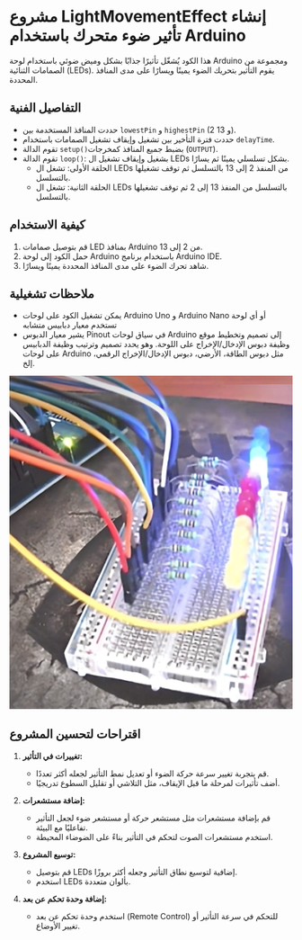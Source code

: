 # مشروع LightMovementEffect إنشاء تأثير ضوء متحرك باستخدام Arduino

هذا الكود يُشغّل تأثيرًا جذابًا بشكل وميض ضوئي باستخدام لوحة Arduino ومجموعة من الصمامات الثنائية (LEDs). يقوم التأثير بتحريك الضوء يمينًا ويسارًا على مدى المنافذ المحددة.

## التفاصيل الفنية

- حددت المنافذ المستخدمة بين `lowestPin` و `highestPin` (2 و 13).
- حددت فترة التأخير بين تشغيل وإيقاف تشغيل الصمامات باستخدام `delayTime`.
- تقوم الدالة `setup()`بضبط جميع المنافذ كمخرجات (`OUTPUT`).
- تقوم الدالة `loop()`: بشغيل وإيقاف تشغيل ال LEDs بشكل تسلسلي يمينًا ثم يسارًا.
  - الحلقة الأولى: تشغل ال LEDs من المنفذ 2 إلى 13 بالتسلسل ثم توقف تشغيلها بالتسلسل.
  - الحلقة الثانية: تشغل ال LEDs بالتسلسل من المنفذ 13 إلى 2 ثم توقف تشغيلها بالتسلسل.

## كيفية الاستخدام

1. قم بتوصيل صمامات LED بمنافذ Arduino من 2 إلى 13.
2. حمل الكود إلى لوحة Arduino باستخدام برنامج Arduino IDE.
3. شاهد تحرك الضوء على مدى المنافذ المحددة يمينًا ويسارًا.



## ملاحظات تشغيلية

- يمكن تشغيل الكود على لوحات Arduino Uno و Arduino Nano أو أي لوحة تستخدم معيار دبابيس متشابه
- يشير معيار الدبوس Pinout في سياق لوحات Arduino إلى تصميم وتخطيط موقع وظيفة دبوس الإدخال/الإخراج على اللوحة. وهو يحدد تصميم وترتيب وظيفة الدبابيس على لوحات Arduino مثل دبوس الطاقة، الأرضي، دبوس الإدخال/الإخراج الرقمي، إلخ.

![صورة المشروع](https://github.com/abdelazizyusuf/mechatechy/raw/main/images/LME1.png)


## اقتراحات لتحسين المشروع



1. **تغييرات في التأثير:**
   - قم بتجربة تغيير سرعة حركة الضوء أو تعديل نمط التأثير لجعله أكثر تعددًا.
   - أضف تأثيرات لمرحلة ما قبل الإيقاف، مثل التلاشي أو تقليل السطوع تدريجيًا.

2. **إضافة مستشعرات:**
   - قم بإضافة مستشعرات مثل مستشعر حركة أو مستشعر ضوء لجعل التأثير تفاعليًا مع البيئة.
   - استخدم مستشعرات الصوت لتحكم في التأثير بناءً على الضوضاء المحيطة.

3. **توسيع المشروع:**
   - قم بتوصيل LEDs إضافية لتوسيع نطاق التأثير وجعله أكثر بروزًا.
   - استخدم LEDs بألوان متعددة.

6. **إضافة وحدة تحكم عن بعد:**
   - استخدم وحدة تحكم عن بعد (Remote Control) للتحكم في سرعة التأثير أو تغيير الأوضاع.






